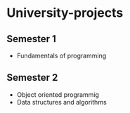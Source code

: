 # University-projects

## Semester 1
  - Fundamentals of programming
## Semester 2
  - Object oriented programmig
  - Data structures and algorithms 
